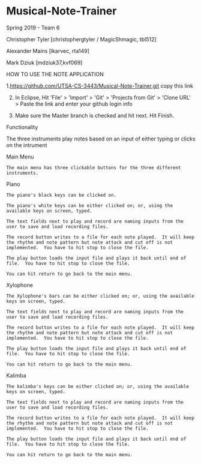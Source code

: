 # Musical-Note-Trainer
Spring 2019 - Team 6


Christopher Tyler [christophergtyler / MagicShmagic, tbl512]

Alexander Mains [lkarvec, rta149]

Mark Dziuk [mdziuk37,kvf069]


HOW TO USE THE NOTE APPLICATION

1.https://github.com/UTSA-CS-3443/Musical-Note-Trainer.git copy this link

2. In Eclipse, Hit 'File' > 'Import' > 'Git' > 'Projects from Git' > 'Clone URL' > Paste the link and enter your github login info

3. Make sure the Master branch is checked and hit next.  Hit Finish.

Functionality

The three instruments play notes based on an input of either typing or clicks on the intrument

Main Menu
    
    The main menu has three clickable buttons for the three different instruments.

Piano
    
    The piano's black keys can be clicked on.
    
    The piano's white keys can be either clicked on; or, using the available keys on screen, typed.
    
    The text fields next to play and record are naming inputs from the user to save and load recording files.
    
    The record button writes to a file for each note played.  It will keep the rhythm and note pattern but note attack and cut off is not implemented.  You have to hit stop to close the file.
    
    The play button loads the input file and plays it back until end of file.  You have to hit stop to close the file.
    
    You can hit return to go back to the main menu.
    
    
Xylophone
    
    The Xylophone's bars can be either clicked on; or, using the available keys on screen, typed.
    
    The text fields next to play and record are naming inputs from the user to save and load recording files.
    
    The record button writes to a file for each note played.  It will keep the rhythm and note pattern but note attack and cut off is not implemented.  You have to hit stop to close the file.
    
    The play button loads the input file and plays it back until end of file.  You have to hit stop to close the file.
    
    You can hit return to go back to the main menu.
    
    

Kalimba
    
    The kalimba's keys can be either clicked on; or, using the available keys on screen, typed.
    
    The text fields next to play and record are naming inputs from the user to save and load recording files.
    
    The record button writes to a file for each note played.  It will keep the rhythm and note pattern but note attack and cut off is not implemented.  You have to hit stop to close the file.
    
    The play button loads the input file and plays it back until end of file.  You have to hit stop to close the file.
    
    You can hit return to go back to the main menu.
    
    
